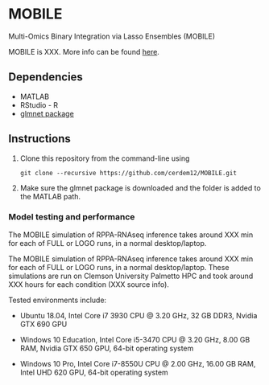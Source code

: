 # MOBILE
Multi-Omics Binary Integration via Lasso Ensembles (MOBILE)

MOBILE is XXX. More info can be found [here](https://www.birtwistlelab.com/).

## Dependencies

- MATLAB
- RStudio - R
- [glmnet package](https://hastie.su.domains/glmnet_matlab/download.html)

## Instructions

1. Clone this repository from the command-line using 

    `git clone --recursive https://github.com/cerdem12/MOBILE.git`

2. Make sure the glmnet package is downloaded and the folder is added to the MATLAB path.

### Model testing and performance

The MOBILE simulation of RPPA-RNAseq inference takes around XXX min for each of FULL or LOGO runs, in a normal desktop/laptop. 

The MOBILE simulation of RPPA-RNAseq inference takes around XXX min for each of FULL or LOGO runs, in a normal desktop/laptop. These simulations are run on Clemson University Palmetto HPC and took around XXX hours for each condition (XXX source info). 

Tested environments include: 

- Ubuntu 18.04, Intel Core i7 3930 CPU @ 3.20 GHz, 32 GB DDR3, Nvidia GTX 690 GPU
    
- Windows 10 Education, Intel Core i5-3470 CPU @ 3.20 GHz, 8.00 GB RAM, Nvidia GTX 650 GPU, 64-bit operating system
    
- Windows 10 Pro, Intel Core i7-8550U CPU @ 2.00 GHz, 16.00 GB RAM, Intel UHD 620 GPU, 64-bit operating system
